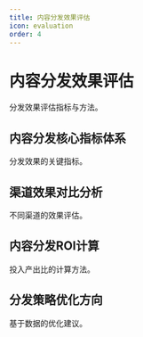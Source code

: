 ```yaml
---
title: 内容分发效果评估
icon: evaluation
order: 4
---
```


# 内容分发效果评估

分发效果评估指标与方法。

## 内容分发核心指标体系

分发效果的关键指标。

## 渠道效果对比分析

不同渠道的效果评估。

## 内容分发ROI计算

投入产出比的计算方法。

## 分发策略优化方向

基于数据的优化建议。

